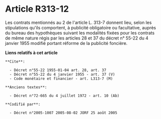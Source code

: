 # Article R313-12

Les contrats mentionnés au 2 de l'article L. 313-7 donnent lieu, selon les stipulations qu'ils comportent, à publicité
obligatoire ou facultative, auprès du bureau des hypothèques suivant les modalités fixées pour les contrats de même nature
régis par les articles 28 et 37 du décret n° 55-22 du 4 janvier 1955 modifié portant réforme de la publicité foncière.

**Liens relatifs à cet article**

	**Cite**:

	  - Décret n°55-22 1955-01-04 art. 28, art. 37
	  - Décret n°55-22 du 4 janvier 1955 - art. 37 (V)
	  - Code monétaire et financier - art. L313-7 (M)

	**Anciens textes**:

	  - Décret n°72-665 du 4 juillet 1972 - art. 10 (Ab)

	**Codifié par**:

	  - Décret n°2005-1007 2005-08-02 JORF 25 août 2005
